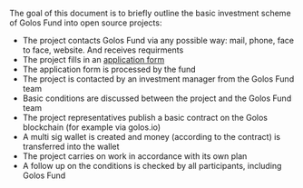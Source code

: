 The goal of this document is to briefly outline the basic investment scheme of Golos Fund into open source projects:

- The project contacts Golos Fund via any possible way: mail, phone, face to face, website. And receives requirments 
- The project fills in an [application form](https://docs.google.com/forms/d/1NjDfdVo8O6MGd6WeOYtB_WketNsNcrHn9hfnVbV-qMM/prefill) 
- The application form is processed by the fund
- The project is contacted by an investment manager from the Golos Fund team
- Basic conditions are discussed between the project and the Golos Fund team 
- The project representatives publish a basic contract on the Golos blockchain (for example via golos.io)
- A multi sig wallet is created and money (according to the contract) is transferred into the wallet
- The project carries on work in accordance with its own plan
- A follow up on the conditions is checked by all participants, including Golos Fund
